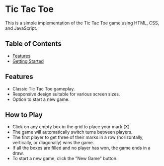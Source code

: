 # Tic Tac Toe

This is a simple implementation of the Tic Tac Toe game using HTML, CSS, and JavaScript.

## Table of Contents

- [Features](#features)
- [Getting Started](#getting-started)

## Features

- Classic Tic Tac Toe gameplay.
- Responsive design suitable for various screen sizes.
- Option to start a new game.

## How to Play

- Click on any empty box in the grid to place your mark (X).
- The game will automatically switch turns between players.
- The first player to get three of their marks in a row (horizontally, vertically, or diagonally) wins the game.
- If all the boxes are filled and no player has won, the game ends in a draw.
- To start a new game, click the "New Game" button.

